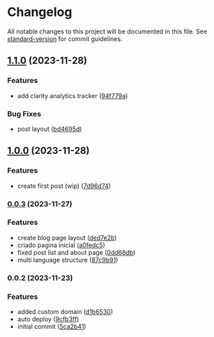 # Changelog

All notable changes to this project will be documented in this file. See [standard-version](https://github.com/conventional-changelog/standard-version) for commit guidelines.

## [1.1.0](https://github.com/hederson/hedersonboechat.com.br/compare/v1.0.0...v1.1.0) (2023-11-28)


### Features

* add clarity analytics tracker ([94f779a](https://github.com/hederson/hedersonboechat.com.br/commit/94f779af9ebe08e07aa3f691c199d75b6a85663f))


### Bug Fixes

* post layout ([bd4695d](https://github.com/hederson/hedersonboechat.com.br/commit/bd4695d6104ee886c2a26d01572792642b7c397d))

## [1.0.0](https://github.com/hederson/hedersonboechat.com.br/compare/v0.0.3...v1.0.0) (2023-11-28)


### Features

* create first post (wip) ([7d96d74](https://github.com/hederson/hedersonboechat.com.br/commit/7d96d74a573b0e036b44c57e0ad0d313cd57a3e4))

### [0.0.3](https://github.com/hederson/hedersonboechat.com.br/compare/v0.0.2...v0.0.3) (2023-11-27)


### Features

* create blog page layout ([ded7e2b](https://github.com/hederson/hedersonboechat.com.br/commit/ded7e2b0c736fdab10080d33f3fa133f9df84966))
* criado pagina inicial ([a0fedc5](https://github.com/hederson/hedersonboechat.com.br/commit/a0fedc523687ee5ab9c9e766dca131b73aded7bf))
* fixed post list and about page ([0dd68db](https://github.com/hederson/hedersonboechat.com.br/commit/0dd68db022e7274dbc744125ddd1102d594ba390))
* multi language structure ([87c9b91](https://github.com/hederson/hedersonboechat.com.br/commit/87c9b91172ddc6f5849a4a96e340c674ad3b63f9))

### 0.0.2 (2023-11-23)


### Features

* added custom domain ([d1b6530](https://github.com/hederson/hedersonboechat.com.br/commit/d1b6530a9574f9b56822141122e995496716ee7d))
* auto deploy ([9cfb3ff](https://github.com/hederson/hedersonboechat.com.br/commit/9cfb3ff51b92d5d51630f5c3ae21e9db570b1bb1))
* initial commit ([5ca2b41](https://github.com/hederson/hedersonboechat.com.br/commit/5ca2b4149a1da54f6f2d3f30850062aec067ce4e))
